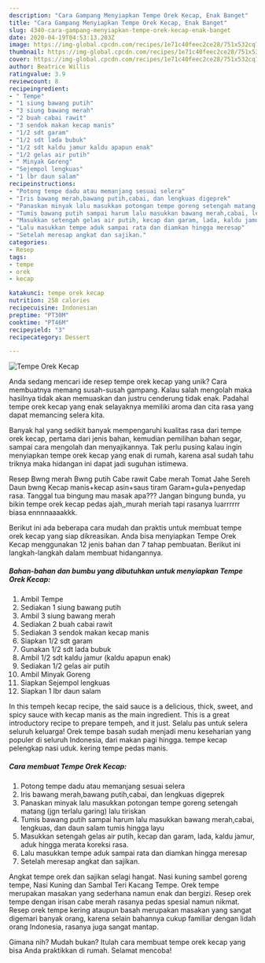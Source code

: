 ```yaml
---
description: "Cara Gampang Menyiapkan Tempe Orek Kecap, Enak Banget"
title: "Cara Gampang Menyiapkan Tempe Orek Kecap, Enak Banget"
slug: 4340-cara-gampang-menyiapkan-tempe-orek-kecap-enak-banget
date: 2020-04-19T04:53:13.203Z
image: https://img-global.cpcdn.com/recipes/1e71c40feec2ce28/751x532cq70/tempe-orek-kecap-foto-resep-utama.jpg
thumbnail: https://img-global.cpcdn.com/recipes/1e71c40feec2ce28/751x532cq70/tempe-orek-kecap-foto-resep-utama.jpg
cover: https://img-global.cpcdn.com/recipes/1e71c40feec2ce28/751x532cq70/tempe-orek-kecap-foto-resep-utama.jpg
author: Beatrice Willis
ratingvalue: 3.9
reviewcount: 8
recipeingredient:
- " Tempe"
- "1 siung bawang putih"
- "3 siung bawang merah"
- "2 buah cabai rawit"
- "3 sendok makan kecap manis"
- "1/2 sdt garam"
- "1/2 sdt lada bubuk"
- "1/2 sdt kaldu jamur kaldu apapun enak"
- "1/2 gelas air putih"
- " Minyak Goreng"
- "Sejempol lengkuas"
- "1 lbr daun salam"
recipeinstructions:
- "Potong tempe dadu atau memanjang sesuai selera"
- "Iris bawang merah,bawang putih,cabai, dan lengkuas digeprek"
- "Panaskan minyak lalu masukkan potongan tempe goreng setengah matang (jgn terlalu garing) lalu tiriskan"
- "Tumis bawang putih sampai harum lalu masukkan bawang merah,cabai, lengkuas, dan daun salam tumis hingga layu"
- "Masukkan setengah gelas air putih, kecap dan garam, lada, kaldu jamur, aduk hingga merata koreksi rasa."
- "Lalu masukkan tempe aduk sampai rata dan diamkan hingga meresap"
- "Setelah meresap angkat dan sajikan."
categories:
- Resep
tags:
- tempe
- orek
- kecap

katakunci: tempe orek kecap 
nutrition: 258 calories
recipecuisine: Indonesian
preptime: "PT30M"
cooktime: "PT46M"
recipeyield: "3"
recipecategory: Dessert

---
```



![Tempe Orek Kecap](https://img-global.cpcdn.com/recipes/1e71c40feec2ce28/751x532cq70/tempe-orek-kecap-foto-resep-utama.jpg)

Anda sedang mencari ide resep tempe orek kecap yang unik? Cara membuatnya memang susah-susah gampang. Kalau salah mengolah maka hasilnya tidak akan memuaskan dan justru cenderung tidak enak. Padahal tempe orek kecap yang enak selayaknya memiliki aroma dan cita rasa yang dapat memancing selera kita.

Banyak hal yang sedikit banyak mempengaruhi kualitas rasa dari tempe orek kecap, pertama dari jenis bahan, kemudian pemilihan bahan segar, sampai cara mengolah dan menyajikannya. Tak perlu pusing kalau ingin menyiapkan tempe orek kecap yang enak di rumah, karena asal sudah tahu triknya maka hidangan ini dapat jadi suguhan istimewa.

Resep Bwng merah Bwng putih Cabe rawit Cabe merah Tomat Jahe Sereh Daun bwng Kecap manis+kecap asin+saus tiram Garam+gula+penyedap rasa. Tanggal tua bingung mau masak apa??? Jangan bingung bunda, yu bikin tempe orek kecap pedas ajah,,murah meriah tapi rasanya luarrrrrr biasa ennnnaaaakkk.


Berikut ini ada beberapa cara mudah dan praktis untuk membuat tempe orek kecap yang siap dikreasikan. Anda bisa menyiapkan Tempe Orek Kecap menggunakan 12 jenis bahan dan 7 tahap pembuatan. Berikut ini langkah-langkah dalam membuat hidangannya.

<!--inarticleads1-->

##### Bahan-bahan dan bumbu yang dibutuhkan untuk menyiapkan Tempe Orek Kecap:

1. Ambil  Tempe
1. Sediakan 1 siung bawang putih
1. Ambil 3 siung bawang merah
1. Sediakan 2 buah cabai rawit
1. Sediakan 3 sendok makan kecap manis
1. Siapkan 1/2 sdt garam
1. Gunakan 1/2 sdt lada bubuk
1. Ambil 1/2 sdt kaldu jamur (kaldu apapun enak)
1. Sediakan 1/2 gelas air putih
1. Ambil  Minyak Goreng
1. Siapkan Sejempol lengkuas
1. Siapkan 1 lbr daun salam


In this tempeh kecap recipe, the said sauce is a delicious, thick, sweet, and spicy sauce with kecap manis as the main ingredient. This is a great introductory recipe to prepare tempeh, and it just. Selalu pas untuk selera seluruh keluarga! Orek tempe basah sudah menjadi menu keseharian yang populer di seluruh Indonesia, dari makan pagi hingga. tempe kecap pelengkap nasi uduk. kering tempe pedas manis. 

<!--inarticleads2-->

##### Cara membuat Tempe Orek Kecap:

1. Potong tempe dadu atau memanjang sesuai selera
1. Iris bawang merah,bawang putih,cabai, dan lengkuas digeprek
1. Panaskan minyak lalu masukkan potongan tempe goreng setengah matang (jgn terlalu garing) lalu tiriskan
1. Tumis bawang putih sampai harum lalu masukkan bawang merah,cabai, lengkuas, dan daun salam tumis hingga layu
1. Masukkan setengah gelas air putih, kecap dan garam, lada, kaldu jamur, aduk hingga merata koreksi rasa.
1. Lalu masukkan tempe aduk sampai rata dan diamkan hingga meresap
1. Setelah meresap angkat dan sajikan.


Angkat tempe orek dan sajikan selagi hangat. Nasi kuning sambel goreng tempe, Nasi Kuning dan Sambal Teri Kacang Tempe. Orek tempe merupakan masakan yang sederhana namun enak dan bergizi. Resep orek tempe dengan irisan cabe merah rasanya pedas spesial namun nikmat. Resep orek tempe kering ataupun basah merupakan masakan yang sangat digemari banyak orang, karena selain bahannya cukup familiar dengan lidah orang Indonesia, rasanya juga sangat mantap. 

Gimana nih? Mudah bukan? Itulah cara membuat tempe orek kecap yang bisa Anda praktikkan di rumah. Selamat mencoba!
